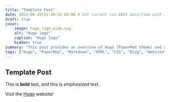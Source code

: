 ```yaml
---
title: "Template Post"
date: 2023-08-25T21:49:21-05:00 # Get current iso 8601 date/time with {{ now.Format "2006-01-02T15:04:05-05:00" }} or ctrl-shift-i in vscode 
draft: true
cover:
    image: hugo_logo_wide.svg
    alt: "Hugo logo"
    caption: "Hugo logo"
    hidden: true
summary: "This post provides an overview of Hugo (PaperMod theme) and details the steps I took in setting up this website."
tags: ["Hugo", "PaperMod", "Markdown", "HTML", "CSS", "Blog", "Website", "Portfolio"]
---
```

## Template Post

This is **bold** text, and this is *emphasized* text.

Visit the [Hugo](https://gohugo.io) website!
